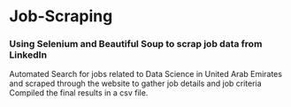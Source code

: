 # Job-Scraping
### Using Selenium and Beautiful Soup to scrap job data from LinkedIn

Automated Search for jobs related to Data Science in United Arab Emirates and scraped through the website to gather job details and job criteria
Compiled the final results in a csv file.
